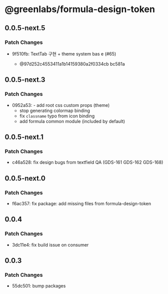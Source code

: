 # @greenlabs/formula-design-token

## 0.0.5-next.5

### Patch Changes

- 9f510fb: TextTab 구현 + theme system bas
  e (#65)

  - @97d252c4553411a1b14159380a2f0334cb
    bc581a

## 0.0.5-next.3

### Patch Changes

- 0952a53: - add root css custom props (theme)
  - stop generating colormap binding
  - fix `classname` typo from icon binding
  - add formula common module (included by default)

## 0.0.5-next.1

### Patch Changes

- c46a528: fix design bugs from textfield QA (GDS-161 GDS-162 GDS-168)

## 0.0.5-next.0

### Patch Changes

- f6ac357: fix package: add missing files from formula-design-token

## 0.0.4

### Patch Changes

- 3dc11e4: fix build issue on consumer

## 0.0.3

### Patch Changes

- 55dc501: bump packages
